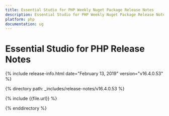 ```yaml
---
title: Essential Studio for PHP Weekly Nuget Package Release Notes  
description: Essential Studio for PHP Weekly Nuget Package Release Notes  
platform: php
documentation: ug
---
```


# Essential Studio for PHP  Release Notes  

{% include release-info.html date="February 13, 2019"  version="v16.4.0.53" %} 


{% directory path: _includes/release-notes/v16.4.0.53 %}

{% include {{file.url}} %}

{% enddirectory %}
